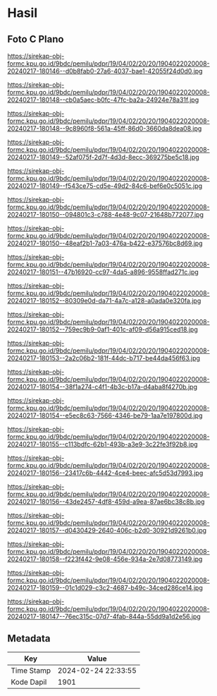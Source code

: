 # Hasil

## Foto C Plano

https://sirekap-obj-formc.kpu.go.id/9bdc/pemilu/pdpr/19/04/02/20/20/1904022020008-20240217-180146--d0b8fab0-27a6-4037-bae1-42055f24d0d0.jpg

https://sirekap-obj-formc.kpu.go.id/9bdc/pemilu/pdpr/19/04/02/20/20/1904022020008-20240217-180148--cb0a5aec-b0fc-47fc-ba2a-24924e78a31f.jpg

https://sirekap-obj-formc.kpu.go.id/9bdc/pemilu/pdpr/19/04/02/20/20/1904022020008-20240217-180148--9c8960f8-561a-45ff-86d0-3660da8dea08.jpg

https://sirekap-obj-formc.kpu.go.id/9bdc/pemilu/pdpr/19/04/02/20/20/1904022020008-20240217-180149--52af075f-2d7f-4d3d-8ecc-369275be5c18.jpg

https://sirekap-obj-formc.kpu.go.id/9bdc/pemilu/pdpr/19/04/02/20/20/1904022020008-20240217-180149--f543ce75-cd5e-49d2-84c6-bef6e0c5051c.jpg

https://sirekap-obj-formc.kpu.go.id/9bdc/pemilu/pdpr/19/04/02/20/20/1904022020008-20240217-180150--094801c3-c788-4e48-9c07-21648b772077.jpg

https://sirekap-obj-formc.kpu.go.id/9bdc/pemilu/pdpr/19/04/02/20/20/1904022020008-20240217-180150--48eaf2b1-7a03-476a-b422-e37576bc8d69.jpg

https://sirekap-obj-formc.kpu.go.id/9bdc/pemilu/pdpr/19/04/02/20/20/1904022020008-20240217-180151--47b16920-cc97-4da5-a896-9558ffad271c.jpg

https://sirekap-obj-formc.kpu.go.id/9bdc/pemilu/pdpr/19/04/02/20/20/1904022020008-20240217-180152--80309e0d-da71-4a7c-a128-a0ada0e320fa.jpg

https://sirekap-obj-formc.kpu.go.id/9bdc/pemilu/pdpr/19/04/02/20/20/1904022020008-20240217-180152--759ec9b9-0af1-401c-af09-d56a915ced18.jpg

https://sirekap-obj-formc.kpu.go.id/9bdc/pemilu/pdpr/19/04/02/20/20/1904022020008-20240217-180153--2a2c06b2-181f-44dc-b717-be44da456f63.jpg

https://sirekap-obj-formc.kpu.go.id/9bdc/pemilu/pdpr/19/04/02/20/20/1904022020008-20240217-180154--38f1a274-c4f1-4b3c-b17a-d4aba8f4270b.jpg

https://sirekap-obj-formc.kpu.go.id/9bdc/pemilu/pdpr/19/04/02/20/20/1904022020008-20240217-180154--e5ec8c63-7566-4346-be79-1aa7e197800d.jpg

https://sirekap-obj-formc.kpu.go.id/9bdc/pemilu/pdpr/19/04/02/20/20/1904022020008-20240217-180155--c113bdfc-62b1-493b-a3e9-3c22fe3f92b8.jpg

https://sirekap-obj-formc.kpu.go.id/9bdc/pemilu/pdpr/19/04/02/20/20/1904022020008-20240217-180156--23417c6b-4442-4ce4-beec-afc5d53d7993.jpg

https://sirekap-obj-formc.kpu.go.id/9bdc/pemilu/pdpr/19/04/02/20/20/1904022020008-20240217-180156--43de2457-4df8-459d-a9ea-87ae6bc38c8b.jpg

https://sirekap-obj-formc.kpu.go.id/9bdc/pemilu/pdpr/19/04/02/20/20/1904022020008-20240217-180157--d0430429-2640-406c-b2d0-30921d9261b0.jpg

https://sirekap-obj-formc.kpu.go.id/9bdc/pemilu/pdpr/19/04/02/20/20/1904022020008-20240217-180158--f223f442-9e08-456e-934a-2e7d08773149.jpg

https://sirekap-obj-formc.kpu.go.id/9bdc/pemilu/pdpr/19/04/02/20/20/1904022020008-20240217-180159--01c1d029-c3c2-4687-b49c-34ced286ce14.jpg

https://sirekap-obj-formc.kpu.go.id/9bdc/pemilu/pdpr/19/04/02/20/20/1904022020008-20240217-180147--76ec315c-07d7-4fab-844a-55dd9a1d2e56.jpg


## Metadata

| Key        | Value               |
| ---------- | ------------------- |
| Time Stamp | 2024-02-24 22:33:55 |
| Kode Dapil | 1901                |



